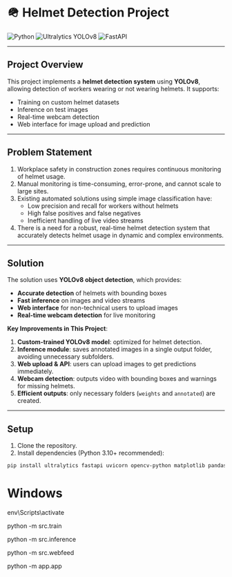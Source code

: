 # 🪖 Helmet Detection Project

![Python](https://img.shields.io/badge/Python-3.10+-blue.svg)
![Ultralytics YOLOv8](https://img.shields.io/badge/YOLOv8-Ultralyics-orange.svg)
![FastAPI](https://img.shields.io/badge/FastAPI-High%20Performance-green.svg)

---

## **Project Overview**

This project implements a **helmet detection system** using **YOLOv8**, allowing detection of workers wearing or not wearing helmets. It supports:

- Training on custom helmet datasets
- Inference on test images
- Real-time webcam detection
- Web interface for image upload and prediction

---

## **Problem Statement**

1. Workplace safety in construction zones requires continuous monitoring of helmet usage.
2. Manual monitoring is time-consuming, error-prone, and cannot scale to large sites.
3. Existing automated solutions using simple image classification have:
   - Low precision and recall for workers without helmets
   - High false positives and false negatives
   - Inefficient handling of live video streams
4. There is a need for a robust, real-time helmet detection system that accurately detects helmet usage in dynamic and complex environments.

---

## **Solution**

The solution uses **YOLOv8 object detection**, which provides:

- **Accurate detection** of helmets with bounding boxes
- **Fast inference** on images and video streams
- **Web interface** for non-technical users to upload images
- **Real-time webcam detection** for live monitoring

**Key Improvements in This Project**:

1. **Custom-trained YOLOv8 model**: optimized for helmet detection.
2. **Inference module**: saves annotated images in a single output folder, avoiding unnecessary subfolders.
3. **Web upload & API**: users can upload images to get predictions immediately.
4. **Webcam detection**: outputs video with bounding boxes and warnings for missing helmets.
5. **Efficient outputs**: only necessary folders (`weights` and `annotated`) are created.

---

## **Setup**

1. Clone the repository.
2. Install dependencies (Python 3.10+ recommended):

```bash
pip install ultralytics fastapi uvicorn opencv-python matplotlib pandas jinja2

```

# Windows

env\Scripts\activate

python -m src.train

python -m src.inference

python -m src.webfeed

python -m app.app
